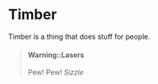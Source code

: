 # Timber

Timber is a thing that does stuff for people.

> #### Warning::Lasers
>
> Pew! Pew! *Sizzle*